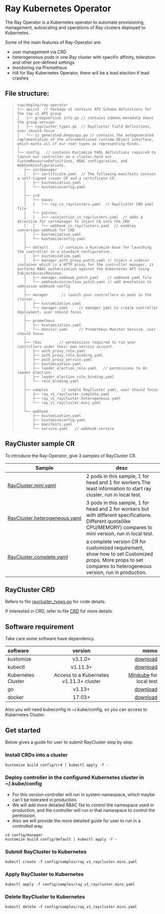 # Ray Kubernetes Operator

The Ray Operator is a Kubernetes operator to automate provisioning, management, autoscaling and operations of Ray clusters deployed to Kubernetes.

Some of the main features of Ray-Operator are:
- user management via CRD
- heterogeneous pods in one Ray cluster with specific affinity, toleration and other pre-defined settings
- monitoring via Prometheus
- HA for Ray Kubernetes Operator, there will be a lead election if lead crashes

## File structure:
> ```
> ray/deploy/ray-operator
> ├── api/v1  // Package v1 contains API Schema definitions for the ray v1 API group
> │   ├── groupversion_info.go // contains common metadata about the group-version
> │   ├── raycluster_types.go  // RayCluster field definitions, user should focus
> │   └── zz_generated.deepcopy.go // contains the autogenerated implementation of the aforementioned runtime.Object interface, which marks all of our root types as representing Kinds.
> │   
> └── config   // contains Kustomize YAML definitions required to launch our controller on a cluster,hold our CustomResourceDefinitions, RBAC configuration, and WebhookConfigurations.
>    ├── certmanager  
>    │   ├── certificate.yaml  // The following manifests contain a self-signed issuer CR and a certificate CR.
>    │   ├── kustomization.yaml
>    │   └── kustomizeconfig.yaml
>    │
>    ├── crd          
>    │   └── bases
>    │   │   └── ray.io_rayclusters.yaml  // RayCluster CRD yaml file
>    │   └── patches
>    │   │   ├── cainjection_in_rayclusters.yaml  // adds a directive for certmanager to inject CA into the CRD
>    │   │   └── webhook_in_rayclusters.yaml  // enables conversion webhook for CRD
>    │   │── kustomization.yaml
>    │   └── kustomizeconfig.yaml
>    │
>    ├── default     // contains a Kustomize base for launching the controller in a standard configuration.
>    │   ├── kustomization.yaml
>    │   ├── manager_auth_proxy_patch.yaml // inject a sidecar container which is a HTTP proxy for the controller manager, it performs RBAC authorization against the Kubernetes API using SubjectAccessReviews.
>    │   ├── manager_webhook_patch.yaml    // webhook yaml file
>    │   └── webhookcainjection_patch.yaml // add annotation to admission webhook config
>    │
>    ├── manager      // launch your controllers as pods in the cluster.
>    │   ├── kustomization.yaml
>    │   └── manager.yaml     // manager yaml to create controller deployment, user should focus
>    │
>    ├── prometheus     
>    │   ├── kustomization.yaml
>    │   └── monitor.yaml     // Prometheus Monitor Service, user should focus
>    │
>    ├── rbac        // permissions required to run your controllers under their own service account.
>    │   ├── auth_proxy_role.yaml
>    │   ├── auth_proxy_role_binding.yaml
>    │   ├── auth_proxy_service.yaml
>    │   ├── kustomization.yaml
>    │   ├── leader_election_role.yaml   // permissions to do leader election.
>    │   ├── leader_election_role_binding.yaml
>    │   └── role_binding.yaml
>    │
>    ├── samples      // sample RayCluster yaml, user should focus
>    │   ├── ray_v1_raycluster.complete.yaml
>    │   ├── ray_v1_raycluster.heterogeneous.yaml
>    │   └── ray_v1_raycluster.mini.yaml
>    │
>    └── webhook
>        ├── kustomization.yaml
>        ├── kustomizeconfig.yaml
>        ├── manifests.yaml
>        └── service.yaml   // webhook-service
> ```

## RayCluster sample CR

To introduce the Ray-Operator, give 3 samples of RayCluster CR.  

Sample  | desc
------------- | -------------
[RayCluster.mini.yaml](config/samples/ray_v1_raycluster.mini.yaml)   | 2 pods in this sample, 1 for head and 1 for workers.The least information to start ray cluster, run in local test.
[RayCluster.heterogeneous.yaml](config/samples/ray_v1_raycluster.heterogeneous.yaml)  | 3 pods in this sample, 1 for head and 2 for workers but with different specifications. Different quota(like CPU/MEMORY) compares to mini version, run in local test.
[RayCluster.complete.yaml](config/samples/ray_v1_raycluster.complete.yaml)  | a complete version CR for customized requirement, show how to set Customized props. More props to set compares to heterogeneous version, run in production. 

## RayCluster CRD

Refers to file [raycluster_types.go](api/v1/raycluster_types.go) for code details.

If interested in CRD, refer to file [CRD](config/crd/bases/ray.io_rayclusters.yaml) for more details. 

## Software requirement
Take care some software have dependency.  

software  | version | memo
:-------------  | :---------------:| -------------:
kustomize |  v3.1.0+ | [download](https://github.com/kubernetes-sigs/kustomize)
kubectl |  v1.11.3+    | [download](https://kubernetes.io/docs/tasks/tools/install-kubectl/)
Kubernetes Cluster | Access to a Kubernetes v1.11.3+ cluster| [Minikube](https://github.com/kubernetes/minikube)  for local test
go  | v1.13+|[download](https://golang.org/dl/)
docker   | 17.03+|[download](https://docs.docker.com/install/)

Also you will need kubeconfig in ~/.kube/config, so you can access to Kubernetes Cluster.  

## Get started
Below gives a guide for user to submit RayCluster step by step:

### Install CRDs into a cluster

```shell script
kustomize build config/crd | kubectl apply -f -
```

### Deploy controller in the configured Kubernetes cluster in ~/.kube/config
* For this version controller will run in system namespace, which maybe can't be tolerated in production.  
* We will add more detailed RBAC file to control the namespace used in production, and the controller will run in that namespace to control the permission.  
* Also we will provide the more detailed guide for user to run in a controlled way.
```shell script
cd config/manager 
kustomize build config/default | kubectl apply -f -
```

### Submit RayCluster to Kubernetes
```shell script
kubectl create -f config/samples/ray_v1_raycluster.mini.yaml
```

### Apply RayCluster to Kubernetes
```shell script
kubectl apply -f config/samples/ray_v1_raycluster.mini.yaml
```

### Delete RayCluster to Kubernetes
```shell script
kubectl delete -f config/samples/ray_v1_raycluster.mini.yaml
```
